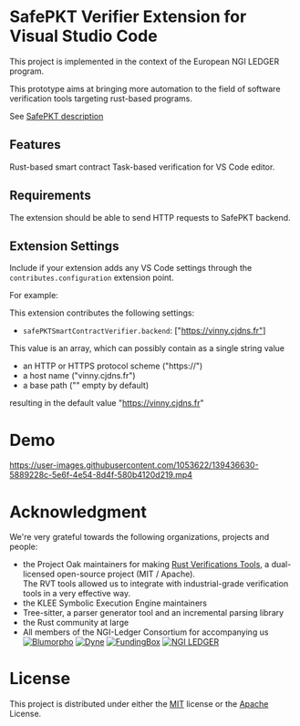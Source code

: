 # SafePKT Verifier Extension for Visual Studio Code

This project is implemented in the context of the European NGI LEDGER program.

This prototype aims at bringing more automation
to the field of software verification tools targeting rust-based programs.

See [SafePKT description](https://ledgerproject.github.io/home/#/teams/SafePKT)

## Features

Rust-based smart contract Task-based verification for VS Code editor.

## Requirements

The extension should be able to send HTTP requests to SafePKT backend.

## Extension Settings

Include if your extension adds any VS Code settings through the `contributes.configuration` extension point.

For example:

This extension contributes the following settings:

* `safePKTSmartContractVerifier.backend`: ["https://vinny.cjdns.fr"]

This value is an array, which can possibly contain as a single string value
 - an HTTP or HTTPS protocol scheme ("https://")  
 - a host name ("vinny.cjdns.fr")  
 - a base path ("" empty by default)  

resulting in the default value "https://vinny.cjdns.fr"

# Demo

https://user-images.githubusercontent.com/1053622/139436630-5889228c-5e6f-4e54-8d4f-580b4120d219.mp4

# Acknowledgment

We're very grateful towards the following organizations, projects and people:
 - the Project Oak maintainers for making [Rust Verifications Tools](https://project-oak.github.io/rust-verification-tools/), a dual-licensed open-source project (MIT / Apache).  
 The RVT tools allowed us to integrate with industrial-grade verification tools in a very effective way. 
 - the KLEE Symbolic Execution Engine maintainers
 - Tree-sitter, a parser generator tool and an incremental parsing library 
 - the Rust community at large
 - All members of the NGI-Ledger Consortium for accompanying us  
 [![Blumorpho](../main/img/blumorpho-logo.png?raw=true)](https://www.blumorpho.com/) [![Dyne](../main/img/dyne-logo.png?raw=true)](https://www.dyne.org/ledger/) [![FundingBox](../main/img/funding-box-logo.png?raw=true)](https://fundingbox.com/) [![NGI LEDGER](../main/img/ledger-eu-logo.png?raw=true)](https://ledger-3rd-open-call.fundingbox.com/)

# License

This project is distributed under either the [MIT](../../blob/main/LICENSE-MIT) license or the [Apache](../../blob/main/LICENSE-APACHE) License.
